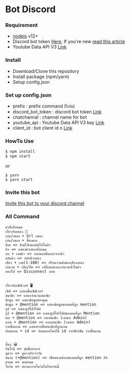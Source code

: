 # Bot Discord

### Requirement

* [nodejs](https://nodejs.org/en/) v12+
* Discord bot token [Here](https://discord.com/developers/applications), If you're new [read this article](https://www.writebots.com/discord-bot-token/)
* Youtube Data API V3 [Link](https://developers.google.com/youtube/v3)

### Install

* Download/Clone this repository
* Install package (npm/yarn)
* Setup config.json

### Set up config.json

* prefix : prefix command (!เล่น)
* discord_bot_token : discord bot token [Link](https://discord.com/developers/applications)
* chatchannal : channel name for bot
* youtube_api : Youtube Data API V3 key [Link](https://developers.google.com/youtube/v3)
* client_id : bot client id n [Link](https://discord.com/developers/applications)

### HowTo Use

```bash
$ npm install
$ npm start
```

or

```
$ yarn
$ yarn start
```

### Invite this bot

[Invite this bot to your discord channel](https://discord.com/oauth2/authorize?client_id=718169475777822841&scope=bot&permissions=8)

### All Command

```
คำสั่งทั้งหมด
เกี่ยวกับเพลง 🎵
เล่น/เพลง + Url เพลง
เล่น/เพลง + ชื่อเพลง
ข้าม => ข้ามไปเพลงต่อไปในคิว
คิว => แสดงคิวเพลงทั้งหมด
ลบ + เลขคิว => ลบเพลงนั้นออกจากคิว
สลับคิว => สลับคิวเพลง
เสียง + เลข(1-100) => ปรับความดังของเสียงเพลง
เล่นวน + เปิด/ปิด => เปลี่ยนสถานะเล่นวนซ้ำในคิว
ออกไป => Disconnect บอท
​
​
เกี่ยวกับเซิฟเวอร์ 🖥
เซิฟ => แสดงชื่อเซิฟเวอร์
สมาชิก => แสดงจำนวนสมาชิก
ข้อมูล => แสดงข้อมูลของคุณ
ข้อมูล + @mention => แสดงข้อมูลของคนที่ถูก mention
รูป => แสดงรูปโปรไฟล์
รูป + @mention => แสดงรูปโปรไฟล์ของคนที่ถูก Mention
เตะ + @mention => เตะสมาชิก (เฉพาะ Admin)
แบน + @mention => แบนสมาชิก (เฉพาะ Admin)
รายชื่อแบน => แสดงรายชื่อสมาชิกที่ถูกแบน
ปลดแบน + id => ปลดแบนโดยใช้ id จากฟังก์ชัน รายชื่อแบน
​
​
อื่นๆ 😀
กินไรดี => สุ่มชื่ออาหาร
ดูดวง => ดูดวงประจำวัน
ขนาด (+@mention) => เช็คขนาดน้องของคนที่ถูก mention อิอิ
คำคม => ขอคำคม
โควิด => สถานะการโควิดในไทยวันนี้
```